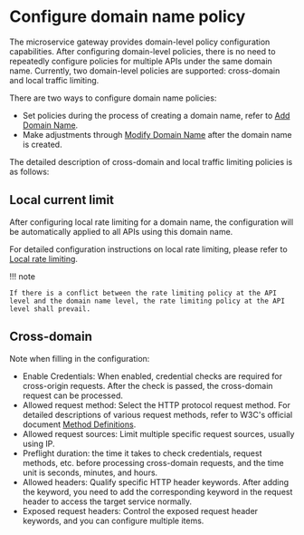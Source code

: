 # Configure domain name policy

The microservice gateway provides domain-level policy configuration capabilities. After configuring domain-level policies, there is no need to repeatedly configure policies for multiple APIs under the same domain name. Currently, two domain-level policies are supported: cross-domain and local traffic limiting.

There are two ways to configure domain name policies:

- Set policies during the process of creating a domain name, refer to [Add Domain Name](add-domain.md).
- Make adjustments through [Modify Domain Name](update-domain.md) after the domain name is created.

The detailed description of cross-domain and local traffic limiting policies is as follows:

## Local current limit

After configuring local rate limiting for a domain name, the configuration will be automatically applied to all APIs using this domain name.

For detailed configuration instructions on local rate limiting, please refer to [Local rate limiting](../api/api-policy.md#_6).

!!! note

    If there is a conflict between the rate limiting policy at the API level and the domain name level, the rate limiting policy at the API level shall prevail.

## Cross-domain

<!--to be added: explain what is cross-domain, cross-domain function, effect, etc. -->

Note when filling in the configuration:

- Enable Credentials: When enabled, credential checks are required for cross-origin requests. After the check is passed, the cross-domain request can be processed.
- Allowed request method: Select the HTTP protocol request method. For detailed descriptions of various request methods, refer to W3C's official document [Method Definitions](https://www.rfc-editor.org/rfc/rfc9110.html#name-method-definitions).
- Allowed request sources: Limit multiple specific request sources, usually using IP.
- Preflight duration: the time it takes to check credentials, request methods, etc. before processing cross-domain requests, and the time unit is seconds, minutes, and hours.
- Allowed headers: Qualify specific HTTP header keywords. After adding the keyword, you need to add the corresponding keyword in the request header to access the target service normally.
- Exposed request headers: Control the exposed request header keywords, and you can configure multiple items.

    